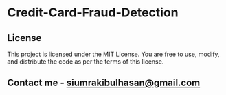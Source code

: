 # Credit-Card-Fraud-Detection

## License
This project is licensed under the MIT License. You are free to use, modify, and distribute the code as per the terms of this license.
## Contact me - siumrakibulhasan@gmail.com
